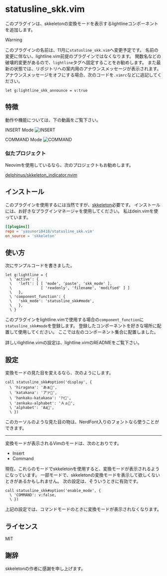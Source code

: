 # statusline_skk.vim

このプラグインは、skkeletonの変換モードを表示するlightlineコンポーネントを追加します。

> [!WARNING]
> このプラグインの名前は、11月に`statusline_skk.vim`へ変更予定です。
> 名前の変更に伴ない、lightline.vim前提のプラグインではなくなります。
> 関数名などの破壊的変更があるので、`lightline`タグへ固定することをお勧めします。
> また最新の状態では、リポジトリへの案内用のアナウンスメッセージが表示されます。
> アナウンスメッセージをオフにする場合、次のコードを`.vimrc`などに追記してください。

```vim
let g:lightline_skk_announce = v:true
```

## 特徴

動作や機能については、下の動画をご覧下さい。

INSERT Mode
![INSERT](https://user-images.githubusercontent.com/74786563/153974503-7dd17e3a-db6f-4a6d-b3c3-739f56c9a864.gif)

COMMAND Mode
![COMMAND](https://user-images.githubusercontent.com/74786563/153974556-71b5ce42-ed04-4225-9734-ca7ae4ca0648.gif)

### 似たプロジェクト

Neovimを使用しているなら、次のプロジェクトもお勧めします。

[delphinus/skkeleton_indicator.nvim](https://github.com/delphinus/skkeleton_indicator.nvim)

## インストール

このプラグインを使用するには当然ですが、[skkeleton][1]必要です。
インストールには、お好きなプラグインマネージャを使用してください。
私はdein.vimを使っています。

```toml:lazy.toml
[[plugins]]
repo = 'yasunori0418/statusline_skk.vim'
on_source = 'skkeleton'
```

## 使い方

次にサンプルコードを書きました。

```vim:.vimrc
let g:lightline = {
  \ 'active': {
  \   'left': [ [ 'mode', 'paste', 'skk_mode' ],
  \             [ 'readonly', 'filename', 'modified' ] ]
  \   },
  \ 'component_function': {
  \   'skk_mode': 'statusline_skk#mode',
  \   },
  \ }
```

このプラグインをlightline.vimで使用する場合の`component_function`に`statusline_skk#mode`を登録します。
登録したコンポーネントを好きな場所に配置して使用してください。
ここでは左のコンポーネント集合に配置しました。

詳しいlightline.vimの設定は、lightline.vimのREADMEをご覧下さい。

## 設定

変換モードの見た目を変えるなら、次のようにします。

```vim:.vimrc
call statusline_skk#option('display', {
  \ 'hiragana': 'あぁ󰗧',
  \ 'katakana': 'アァ󰗧',
  \ 'hankaku-katakana': 'ｱｧ󰗧',
  \ 'zenkaku-alphabet': 'Ａａ󰗧',
  \ 'alphabet': 'Aa󰗧',
  \ })
```

このカーソルのような見た目の物は、NerdFont入りのフォントなら使うことができます。

---

変換モードが表示されるVimのモードは、次のとおりです。

- Insert
- Command

現在、これらのモードでskkeletonを使用すると、変換モードが表示されるようになっています。
一部モードで、skkeletonの変換モードを表示して欲しくないときがあるかもしれません。
次の設定は、そういうときに有効です。

```vim:.vimrc
call statusline_skk#option('enable_mode', {
  \ 'COMMAND': v:false,
  \ })
```

上記の設定では、コマンドモードのときに変換モードが表示されなくなります。

## ライセンス

MIT

## 謝辞

skkeletonの作者に感謝を申し上げます。

<!-- Links -->
[1]: https://github.com/vim-skk/skkeleton
